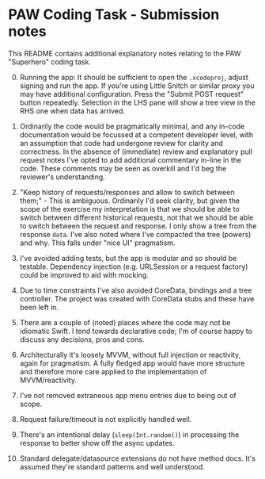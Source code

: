 #  PAW Coding Task - Submission notes

This README contains additional explanatory notes relating to the PAW "Superhero" coding task.  

0. Running the app: It should be sufficient to open the `.xcodeproj`, adjust signing and run the app.  If you're using Little Snitch or similar proxy you may have 
additional configuration. Press the "Submit POST request" button repeatedly.  Selection in the LHS pane will show a tree view in the RHS one when data has arrived.

1. Ordinarily the code would be pragmatically minimal, and any in-code documentation would be focussed at a competent developer level, with an assumption that
code had undergone review for clarity and correctness.  In the absence of (immediate) review and explanatory pull request notes I've opted to add additional commentary
in-line in the code.  These comments may be seen as overkill and I'd beg the reviewer's understanding.

2. "Keep history of requests/responses and allow to switch between them;" - This is ambiguous. Ordinarily I'd seek clarity, but given the scope of the exercise my 
interpretation is that we should be able to switch between different historical requests, not that we should be able to switch between the request and response.  I 
only show a tree from the response `data`.  I've also noted where I've compacted the tree (powers) and why.  This falls under "nice UI" pragmatism.  

3. I've avoided adding tests, but the app is modular and so should be testable.  Dependency injection (e.g. URLSession or a request factory) could be improved to 
aid with mocking.

4. Due to time constraints I've also avoided CoreData, bindings and a tree controller.  The project was created with CoreData stubs and these have been left in.

5. There are a couple of (noted) places where the code may not be idiomatic Swift.  I tend towards declarative code; I'm of course happy to discuss any decisions, pros 
and cons.

6. Architecturally it's loosely MVVM, without full injection or reactivity, again for pragmatism.  A fully fledged app would have more structure and therefore more care
applied to the implementation of MVVM/reactivity.

7. I've not removed extraneous app menu entries due to being out of scope.

8. Request failure/timeout is not explicitly handled well.

9. There's an intentional delay (`sleep(Int.random()`) in processing the response to better show off the async updates.

10. Standard delegate/datasource extensions do not have method docs.  It's assumed they're standard patterns and well understood.
